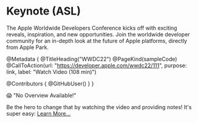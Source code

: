 # Keynote (ASL)

The Apple Worldwide Developers Conference kicks off with exciting reveals, inspiration, and new opportunities. Join the worldwide developer community for an in-depth look at the future of Apple platforms, directly from Apple Park.

@Metadata {
   @TitleHeading("WWDC22")
   @PageKind(sampleCode)
   @CallToAction(url: "https://developer.apple.com/wwdc22/111", purpose: link, label: "Watch Video (108 min)")

   @Contributors {
      @GitHubUser(<replace this with your GitHub handle>)
   }
}

😱 "No Overview Available!"

Be the hero to change that by watching the video and providing notes! It's super easy:
 [Learn More…](https://wwdcnotes.github.io/WWDCNotes/documentation/wwdcnotes/contributing)
